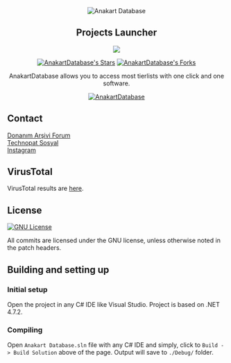 <div align="center">
<a><img src="https://i.hizliresim.com/nksvdua.png" alt="Anakart Database"></a>

## Projects Launcher

<a href="https://app.codacy.com/gh/KaanCK/anakart-database/dashboard?utm_source=gh&utm_medium=referral&utm_content=&utm_campaign=Badge_grade"><img src="https://app.codacy.com/project/badge/Grade/a853ca9c927a40ada6f1d781a875bdd0"/></a>

[![AnakartDatabase's Stars](https://img.shields.io/github/stars/KaanCK/anakart-database?label=stars&logo=github)](https://github.com/KaanCK/anakart-database/stargazers)
[![AnakartDatabase's Forks](https://img.shields.io/github/forks/KaanCK/anakart-database?label=forks&logo=github)](https://github.com/KaanCK/anakart-database/network/members)

AnakartDatabase allows you to access most tierlists with one click and one software.

<a href="https://i.hizliresim.com/jm8jg9t.png"><img src="https://i.hizliresim.com/jm8jg9t.png" alt="AnakartDatabase"></a>

</div>

## Contact
<a href="https://forum.donanimarsivi.com/uyeler/r.3972/">Donanım Arşivi Forum</a>
<br>
<a href="https://www.technopat.net/sosyal/uye/revenger.374514/">Technopat Sosyal</a>
<br>
<a href="https://www.instagram.com/kaancabuk_/">Instagram</a>

## VirusTotal
VirusTotal results are [here](https://www.virustotal.com/gui/file/78e4ed6f599ba3fb98eeaca4fbb2ffbfa16ae62aff6646ab918f028aad555334?nocache=1).

## License
[![GNU License](https://img.shields.io/github/license/KaanCK/anakart-database?&logo=github)](LICENSE)

All commits are licensed under the GNU license, unless otherwise noted in the patch headers.

## Building and setting up

### Initial setup
Open the project in any C# IDE like Visual Studio. Project is based on .NET 4.7.2.

### Compiling
Open `Anakart Database.sln` file with any C# IDE and simply, click to `Build -> Build Solution` above of the page. Output will save to `./Debug/` folder.
